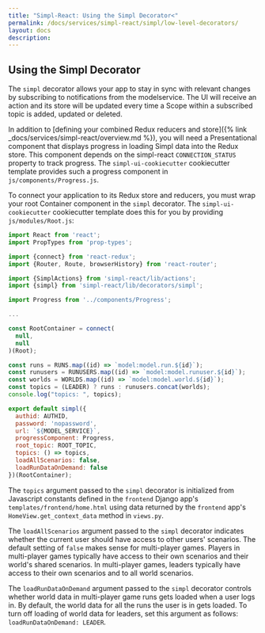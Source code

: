 ```yaml
---
title: "Simpl-React: Using the Simpl Decorator<"
permalink: /docs/services/simpl-react/simpl/low-level-decorators/
layout: docs
description:
---
```


## Using the Simpl Decorator


The `simpl` decorator allows your app to stay in sync with relevant changes by subscribing to notifications from the modelservice. 
The UI will receive an action and its store will be updated every time a Scope within a subscribed topic is added, updated or deleted.

In addition to [defining your combined Redux reducers and store]({% link _docs/services/simpl-react/overview.md %}), 
you will need a Presentational component that displays progress in loading Simpl data into the Redux store. 
This component depends on the simpl-react `CONNECTION_STATUS` property to track progress.
The `simpl-ui-cookiecutter` cookiecutter template provides such a progress component in `js/components/Progress.js`.

To connect your application to its Redux store and reducers, you must wrap your root Container component in the `simpl` decorator. 
The `simpl-ui-cookiecutter` cookiecutter template does this for you by providing `js/modules/Root.js`:

```jsx
import React from 'react';
import PropTypes from 'prop-types';

import {connect} from 'react-redux';
import {Router, Route, browserHistory} from 'react-router';

import {SimplActions} from 'simpl-react/lib/actions';
import {simpl} from 'simpl-react/lib/decorators/simpl';

import Progress from '../components/Progress';

...

const RootContainer = connect(
  null,
  null
)(Root);

const runs = RUNS.map((id) => `model:model.run.${id}`);
const runusers = RUNUSERS.map((id) => `model:model.runuser.${id}`);
const worlds = WORLDS.map((id) => `model:model.world.${id}`);
const topics = (LEADER) ? runs : runusers.concat(worlds);
console.log("topics: ", topics);

export default simpl({
  authid: AUTHID,
  password: 'nopassword',
  url: `${MODEL_SERVICE}`,
  progressComponent: Progress,
  root_topic: ROOT_TOPIC,
  topics: () => topics,
  loadAllScenarios: false,
  loadRunDataOnDemand: false
})(RootContainer);

```

The `topics` argument passed to the `simpl` decorator is initialized from Javascript constants defined in the `frontend` Django app's 
`templates/frontend/home.html` using data returned by the `frontend` app's `HomeView.get_context_data` method in `views.py`.

The `loadAllScenarios` argument passed to the `simpl` decorator indicates whether the current user should have access to 
other users' scenarios. The default setting of `false` makes sense for multi-player games. Players in multi-player games 
typically have access to their own scenarios and their world's shared scenarios. In multi-player games, leaders typically 
have access to their own scenarios and to all world scenarios. 

The `loadRunDataOnDemand` argument passed to the `simpl` decorator controls whether world data in multi-player game runs 
gets loaded when a user logs in. By default, the world data for all the runs the user is in gets loaded. 
To turn off loading of world data for leaders, set this argument as follows: `loadRunDataOnDemand: LEADER`.

